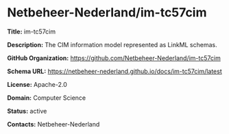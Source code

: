# Netbeheer-Nederland/im-tc57cim

**Title:** im-tc57cim

**Description:** The CIM information model represented as LinkML schemas.

**GitHub Organization:** https://github.com/Netbeheer-Nederland/im-tc57cim

**Schema URL:** https://netbeheer-nederland.github.io/docs/im-tc57cim/latest

**License:** Apache-2.0

**Domain:** Computer Science

**Status:** active



**Contacts:** Netbeheer-Nederland